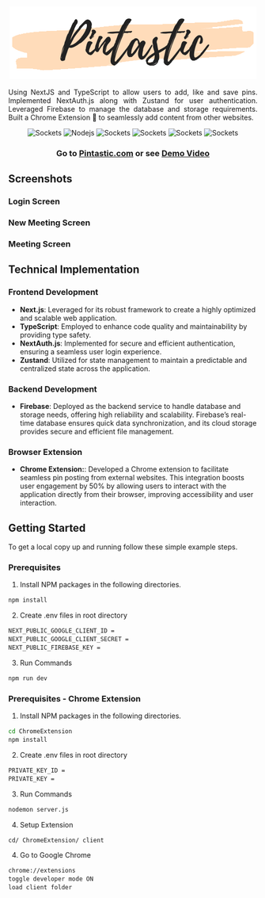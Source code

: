 <a name="readme-top"></a>
<br />

<div align="center">
  <a href="https://github.com/github_username/repo_name">
    <img src="public/Logo.png" alt="Logo" width="fit-content" height="fit-content">
  </a>

<br>
  <p align="justify">
    Using NextJS and TypeScript to allow users to add, like and save pins. Implemented NextAuth.js along with Zustand for user authentication. Leveraged Firebase to manage the database and storage requirements. Built a Chrome Extension  to seamlessly add content from other websites.</p>
    <img alt="Sockets" src="https://img.shields.io/badge/Next.js-black?style=for-the-badge&logo=nextdotjs&logoColor=white"/> <img alt="Nodejs" src="https://img.shields.io/badge/Firebase-red?style=for-the-badge&logo=firebase&logoColor=white"/> <img alt="Sockets" src="https://img.shields.io/badge/Typescript-blue?style=for-the-badge&logo=typescript&logoColor=black"/> <img alt="Sockets" src="https://img.shields.io/badge/Tailwind-rgb(56,189,248)?style=for-the-badge&logo=tailwindcss&logoColor=white"/> <img alt="Sockets" src="https://img.shields.io/badge/Zustand-purple?style=for-the-badge&logo=zustand&logoColor=white"/> <img alt="Sockets" src="https://img.shields.io/badge/Chrome Extension-red?style=for-the-badge&logo=googlechrome&logoColor=white"/>
<h3>Go to <a href="https://pintastik.vercel.app/">Pintastic.com</a> or see <a href="https://interviewlabs.netlify.app/">Demo Video</a></h3>
</div>

## Screenshots

### Login Screen

### New Meeting Screen

### Meeting Screen

## Technical Implementation

### Frontend Development

- **Next.js**: Leveraged for its robust framework to create a highly optimized and scalable web application.
- **TypeScript**: Employed to enhance code quality and maintainability by providing type safety.
- **NextAuth.js**: Implemented for secure and efficient authentication, ensuring a seamless user login experience.
- **Zustand**: Utilized for state management to maintain a predictable and centralized state across the application.

### Backend Development

- **Firebase**: Deployed as the backend service to handle database and storage needs, offering high reliability and scalability. Firebase’s real-time database ensures quick data synchronization, and its cloud storage provides secure and efficient file management.

### Browser Extension

- **Chrome Extension:**: Developed a Chrome extension to facilitate seamless pin posting from external websites. This integration boosts user engagement by 50% by allowing users to interact with the application directly from their browser, improving accessibility and user interaction.

## Getting Started

To get a local copy up and running follow these simple example steps.

### Prerequisites

1. Install NPM packages in the following directories.

```sh
npm install
```

2. Create .env files in root directory

```sh
NEXT_PUBLIC_GOOGLE_CLIENT_ID =
NEXT_PUBLIC_GOOGLE_CLIENT_SECRET =
NEXT_PUBLIC_FIREBASE_KEY =
```

3. Run Commands

```sh
npm run dev
```

### Prerequisites - Chrome Extension

1. Install NPM packages in the following directories.

```sh
cd ChromeExtension
npm install
```

2. Create .env files in root directory

```sh
PRIVATE_KEY_ID =
PRIVATE_KEY =
```

3. Run Commands

```sh
nodemon server.js
```

4. Setup Extension

```sh
cd/ ChromeExtension/ client
```

4. Go to Google Chrome

```sh
chrome://extensions
toggle developer mode ON
load client folder
```
